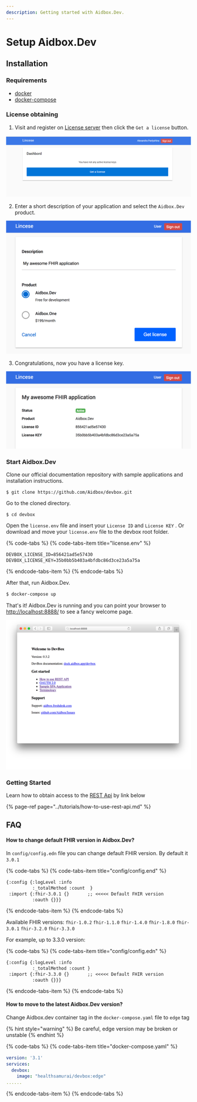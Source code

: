 ```yaml
---
description: Getting started with Aidbox.Dev.
---
```


# Setup Aidbox.Dev

## Installation

### Requirements

* [docker](https://docs.docker.com/install/)
* [docker-compose](https://docs.docker.com/compose/install/)

### License obtaining

1. Visit and register on [License server](https://license-ui.aidbox.app) then click the `Get a license` button.

![](../.gitbook/assets/scr-2018-10-08_17-53-52.png)

2. Enter a short description of your application and select the `Aidbox.Dev` product.

![](../.gitbook/assets/screen-shot-2018-10-02-at-17.28.09.png)

3. Congratulations, now you have a license key.

![](../.gitbook/assets/screen-shot-2018-10-02-at-17.34.31.png)

### Start Aidbox.Dev

Clone our official documentation repository with sample applications and installation instructions.

```text
$ git clone https://github.com/Aidbox/devbox.git
```

Go to the cloned directory.

```text
$ cd devbox
```

Open the `license.env` file and insert your `License ID` and `License KEY` . Or download and move your `license.env` file to the devbox root folder.

{% code-tabs %}
{% code-tabs-item title="license.env" %}
```text
DEVBOX_LICENSE_ID=856421ad5e57430
DEVBOX_LICENSE_KEY=35b0bb5b403a4bfdbc86d3ce23a5a75a
```
{% endcode-tabs-item %}
{% endcode-tabs %}

After that, run Aidbox.Dev.

```bash
$ docker-compose up
```

That's it! Aidbox.Dev is running and you can point your browser to [http://localhost:8888/](http://localhost:8888/) to see a fancy welcome page.

![Aidbox.Dev welcome page](../.gitbook/assets/screen-shot-2018-10-22-at-13.37.09.png)

### Getting Started

Learn how to obtain access to the [REST Api](../tutorials/how-to-use-rest-api.md) by link below

{% page-ref page="../tutorials/how-to-use-rest-api.md" %}

## FAQ

#### How to change default FHIR version in Aidbox.Dev?

In `config/config.edn` file you can change default FHIR version. By default it `3.0.1`

{% code-tabs %}
{% code-tabs-item title="config/config.end" %}
```text
{:config {:logLevel :info      
          :_totalMethod :count  }
 :import {:fhir-3.0.1 {}       ;; <<<<< Default FHIR version      
          :oauth {}}}
```
{% endcode-tabs-item %}
{% endcode-tabs %}

Available FHIR versions: `fhir-1.0.2` `fhir-1.1.0` `fhir-1.4.0` `fhir-1.8.0` `fhir-3.0.1` `fhir-3.2.0` `fhir-3.3.0`

For example, up to 3.3.0 version:

{% code-tabs %}
{% code-tabs-item title="config/config.edn" %}
```text
{:config {:logLevel :info      
          :_totalMethod :count }
 :import {:fhir-3.3.0 {}       ;; <<<<< Default FHIR version      
          :oauth {}}}
```
{% endcode-tabs-item %}
{% endcode-tabs %}



#### How to move to the latest Aidbox.Dev version?

Change  Aidbox.dev container tag in the  `docker-compose.yaml` file to `edge` tag

{% hint style="warning" %}
Be careful, edge version may be broken or unstable 
{% endhint %}

{% code-tabs %}
{% code-tabs-item title="docker-compose.yaml" %}
```yaml
version: '3.1'
services:
  devbox:
    image: "healthsamurai/devbox:edge"
......
```
{% endcode-tabs-item %}
{% endcode-tabs %}



